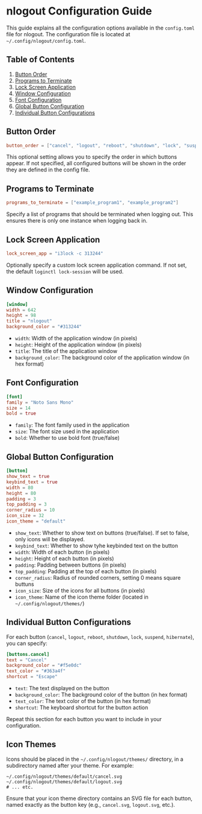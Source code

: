 # nlogout Configuration Guide

This guide explains all the configuration options available in the `config.toml` file for nlogout. The configuration file is located at `~/.config/nlogout/config.toml`.

## Table of Contents

1. [Button Order](#button-order)
2. [Programs to Terminate](#programs-to-terminate)
3. [Lock Screen Application](#lock-screen-application)
4. [Window Configuration](#window-configuration)
5. [Font Configuration](#font-configuration)
6. [Global Button Configuration](#global-button-configuration)
7. [Individual Button Configurations](#individual-button-configurations)

## Button Order

```toml
button_order = ["cancel", "logout", "reboot", "shutdown", "lock", "suspend", "hibernate"]
```

This optional setting allows you to specify the order in which buttons appear. If not specified, all configured buttons will be shown in the order they are defined in the config file.

## Programs to Terminate

```toml
programs_to_terminate = ["example_program1", "example_program2"]
```

Specify a list of programs that should be terminated when logging out. This ensures there is only one instance when logging back in.

## Lock Screen Application

```toml
lock_screen_app = "i3lock -c 313244"
```

Optionally specify a custom lock screen application command. If not set, the default `loginctl lock-session` will be used.

## Window Configuration

```toml
[window]
width = 642
height = 98
title = "nlogout"
background_color = "#313244"
```

- `width`: Width of the application window (in pixels)
- `height`: Height of the application window (in pixels)
- `title`: The title of the application window
- `background_color`: The background color of the application window (in hex format)

## Font Configuration

```toml
[font]
family = "Noto Sans Mono"
size = 14
bold = true
```

- `family`: The font family used in the application
- `size`: The font size used in the application
- `bold`: Whether to use bold font (true/false)

## Global Button Configuration

```toml
[button]
show_text = true
keybind_text = true
width = 80
height = 80
padding = 3
top_padding = 3
corner_radius = 10
icon_size = 32
icon_theme = "default"
```

- `show_text`: Whether to show text on buttons (true/false). If set to false, only icons will be displayed.
- `keybind_text`: Whether to show tyhe keybinded text on the button
- `width`: Width of each button (in pixels)
- `height`: Height of each button (in pixels)
- `padding`: Padding between buttons (in pixels)
- `top_padding`: Padding at the top of each button (in pixels)
- `corner_radius`: Radius of rounded corners, setting 0 means square buttuns
- `icon_size`: Size of the icons for all buttons (in pixels)
- `icon_theme`: Name of the icon theme folder (located in `~/.config/nlogout/themes/`)

## Individual Button Configurations

For each button (`cancel`, `logout`, `reboot`, `shutdown`, `lock`, `suspend`, `hibernate`), you can specify:

```toml
[buttons.cancel]
text = "Cancel"
background_color = "#f5e0dc"
text_color = "#363a4f"
shortcut = "Escape"
```

- `text`: The text displayed on the button
- `background_color`: The background color of the button (in hex format)
- `text_color`: The text color of the button (in hex format)
- `shortcut`: The keyboard shortcut for the button action

Repeat this section for each button you want to include in your configuration.

## Icon Themes

Icons should be placed in the `~/.config/nlogout/themes/` directory, in a subdirectory named after your theme. For example:

```
~/.config/nlogout/themes/default/cancel.svg
~/.config/nlogout/themes/default/logout.svg
# ... etc.
```

Ensure that your icon theme directory contains an SVG file for each button, named exactly as the button key (e.g., `cancel.svg`, `logout.svg`, etc.).
